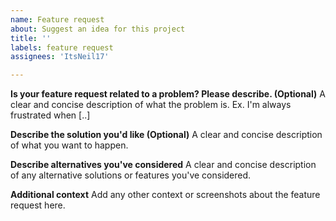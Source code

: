 ```yaml
---
name: Feature request
about: Suggest an idea for this project
title: ''
labels: feature request
assignees: 'ItsNeil17'

---
```


**Is your feature request related to a problem? Please describe. (Optional)**
A clear and concise description of what the problem is. Ex. I'm always frustrated when [..]

**Describe the solution you'd like (Optional)**
A clear and concise description of what you want to happen.

**Describe alternatives you've considered**
A clear and concise description of any alternative solutions or features you've considered.

**Additional context**
Add any other context or screenshots about the feature request here.
